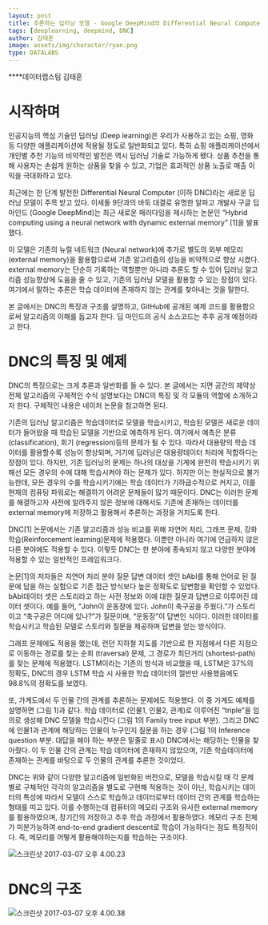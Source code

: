 ```yaml
---
layout: post
title: 추론하는 딥러닝 모델 - Google DeepMind의 Differential Neural Computer
tags: [deeplearning, deepmind, DNC]
author: 김태훈
image: assets/img/character/ryan.png 
type: DATALABS
---
```


****데이터랩스팀 김태훈 

# 시작하며

인공지능의 핵심 기술인 딥러닝 (Deep learning)은 우리가 사용하고 있는 쇼핑, 영화 등 다양한 애플리케이션에 적용될 정도로 일반화되고 있다. 특히 쇼핑 애플리케이션에서 개인별 추천 기능의 비약적인 발전은 역시 딥러닝 기술로 가능하게 됐다. 상품 추천을 통해 사용자는 손쉽게 원하는 상품을 찾을 수 있고, 기업은 효과적인 상품 노출로 매출 이익을 극대화하고 있다.

최근에는 한 단계 발전한 Differential Neural Computer (이하 DNC)라는 새로운 딥러닝 모델이 주목 받고 있다. 이세돌 9단과의 바둑 대결로 유명한 알파고 개발사 구글 딥 마인드 (Google DeepMind)는 최근 새로운 패러다임을 제시하는 논문인 “Hybrid computing using a neural network with dynamic external memory” [1]을 발표했다. 

이 모델은 기존의 뉴럴 네트워크 (Neural network)에 추가로 별도의 외부 메모리 (external memory)을 활용함으로써 기존 알고리즘의 성능을 비약적으로 향상 시켰다. external memory는 단순히 기록하는 역할뿐만 아니라 추론도 할 수 있어 딥러닝 알고리즘 성능향상에 도움을 줄 수 있고, 기존의 딥러닝 모델을 활용할 수 있는 장점이 있다. 여기에서 말하는 추론은 학습 데이터에 존재하지 않는 관계를 찾아내는 것을 말한다. 

본 글에서는 DNC의 특징과 구조를 설명하고, GitHub에 공개된 예제 코드를 활용함으로써 알고리즘의 이해를 돕고자 한다. 딥 마인드의 공식 소스코드는 추후 공개 예정이라고 한다.

# DNC의 특징 및 예제

DNC의 특징으로는 크게 추론과 일반화를 들 수 있다. 본 글에서는 지면 공간의 제약상 전체 알고리즘의 구체적인 수식 설명보다는 DNC의 특징 및 각 모듈의 역할에 소개하고자 한다. 구체적인 내용은 네이처 논문을 참고하면 된다. 

기존의 딥러닝 알고리즘은 학습데이터로 모델을 학습시키고, 학습된 모델은 새로운 데이터가 들어왔을 때 학습된 모델을 기반으로 예측하게 된다. 여기에서 예측은 분류(classification), 회기 (regression)등의 문제가 될 수 있다. 따라서 대용량의 학습 데이터를 활용할수록 성능이 향상되며, 거기에 딥러닝은 대용량데이터 처리에 적합하다는 장점이 있다. 하지만, 기존 딥러닝의 문제는 하나의 대상을 기계에 완전히 학습시키기 위해선 모든 경우의 수에 대해 학습시켜야 하는 문제가 있다. 하지만 이는 현실적으로 불가능한데, 모든 경우의 수를 학습시키기에는 학습 데이터가 기하급수적으로 커지고, 이를 현재의 컴퓨팅 파워로는 해결하기 어려운 문제들이 많기 때문이다. DNC는 이러한 문제를 해결하고자 사전에 알려주지 않은 정보에 대해서도 기존에 존재하는 데이터를 external memory에 저장하고 활용해서 추론하는 과정을 거치도록 한다. 

DNC[1] 논문에서는 기존 알고리즘과 성능 비교를 위해 자연어 처리, 그래프 문제, 강화 학습(Reinforcement learning)문제에 적용했다. 이뿐만 아니라 여기에 언급하지 않은 다른 분야에도 적용할 수 있다. 이렇듯 DNC는 한 분야에 종속되지 않고 다양한 분야에 적용할 수 있는 일반적인 프레임워크다. 

논문[1]의 저자들은 자연어 처리 분야 질문 답변 데이터 셋인 bAbI를 통해 언어로 된 질문에 답을 하는 실험으로 기존 접근 방식보다 높은 정확도로 답변함을 확인할 수 있었다. bAbI데이터 셋은 스토리라고 하는 사전 정보와 이에 대한 질문과 답변으로 이루어진 데이터 셋이다. 예를 들어, “John이 운동장에 있다. John이 축구공을 주웠다.”가 스토리이고 “축구공은 어디에 있나?”가 질문이며, “운동장”이 답변인 식이다. 이러한 데이터를 학습시키고 학습된 모델로 스토리와 질문을 제공하며 답변을 얻는 방식이다.

그래프 문제에도 적용을 했는데, 런던 지하철 지도를 기반으로 한 지점에서 다른 지점으로 이동하는 경로를 찾는 순회 (traversal) 문제, 그 경로가 최단거리 (shortest-path)를 찾는 문제에 적용했다. LSTM이라는 기존의 방식과 비교했을 때, LSTM은 37%의 정확도, DNC의 경우 LSTM 학습 시 사용한 학습 데이터의 절반만 사용했음에도 98.8%의 정확도를 보였다.

또, 가계도에서 두 인물 간의 관계를 추론하는 문제에도 적용했다. 이 중 가계도 예제를 설명하면 (그림 1)과 같다. 학습 데이터로 (인물1, 인물2, 관계)로 이루어진 “triple”을 임의로 생성해 DNC 모델을 학습시킨다 (그림 1의 Family tree input 부분). 그리고 DNC에 인물1과 관계에 해당하는 인물이 누구인지 질문을 하는 경우 (그림 1의 Inference question 부분. 대답을 해야 하는 부분은 밑줄로 표시) DNC에서는 해당하는 인물을 찾아줬다. 이 두 인물 간의 관계는 학습 데이터에 존재하지 않았으며, 기존 학습데이터에 존재하는 관계를 바탕으로 두 인물의 관계를 추론한 것이었다. 

DNC는 위와 같이 다양한 알고리즘에 일반화된 버전으로, 모델을 학습시킬 때 각 문제 별로 구체적인 각각의 알고리즘을 별도로 구현해 적용하는 것이 아닌, 학습시키는 데이터의 특성에 따라서 모델이 스스로 학습하고 데이터로부터 데이터 간의 관계를 학습하는 형태를 띠고 있다. 이를 수행하는데 컴퓨터의 메모리 구조와 유사한 external memory를 활용하였으며, 장기간의 저장하고 추후 학습 과정에서 활용하였다. 메모리 구조 전체가 미분가능하여 end-to-end gradient descent로 학습이 가능하다는 점도 특징적이다. 즉, 메모리를 어떻게 활용해야하는지를 학습하는 구조이다.

![스크린샷 2017-03-07 오후 4.00.23](https://boilerbuzzni.files.wordpress.com/2017/03/e18489e185b3e1848fe185b3e18485e185b5e186abe18489e185a3e186ba-2017-03-07-e1848be185a9e18492e185ae-4-00-23.png?w=476)

# DNC의 구조

![스크린샷 2017-03-07 오후 4.00.38](https://boilerbuzzni.files.wordpress.com/2017/03/e18489e185b3e1848fe185b3e18485e185b5e186abe18489e185a3e186ba-2017-03-07-e1848be185a9e18492e185ae-4-00-38.png)